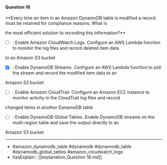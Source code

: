 #### Question  16

**Every time an item in an Amazon DynamoDB table is modified a record must be retained for compliance reasons. What is

the most efficient solution to recording this information?**

- [ ] :  Enable Amazon CloudWatch Logs. Configure an AWS Lambda function to monitor the log files and record deleted item data

to an Amazon S3 bucket

- [x] :  Enable DynamoDB Streams. Configure an AWS Lambda function to poll the stream and record the modified item data to an

Amazon S3 bucket

- [ ] :  Enable Amazon CloudTrail. Configure an Amazon EC2 instance to monitor activity in the CloudTrail log files and record

changed items in another DynamoDB table

- [ ] :  Enable DynamoDB Global Tables. Enable DynamoDB streams on the multi-region table and save the output directly to an

Amazon S3 bucket

----

- #amazon_dynamodb_table #dynamodb #dynamodb_table #dynamodb_global_tables #amazon_cloudwatch_logs
- hasExplain:: [[explanation_Question  16.md]]
